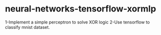 # neural-networks-tensorflow-xormlp 
1-Implement a simple perceptron to solve XOR logic 
2-Use tensorflow to classify mnist dataset.
